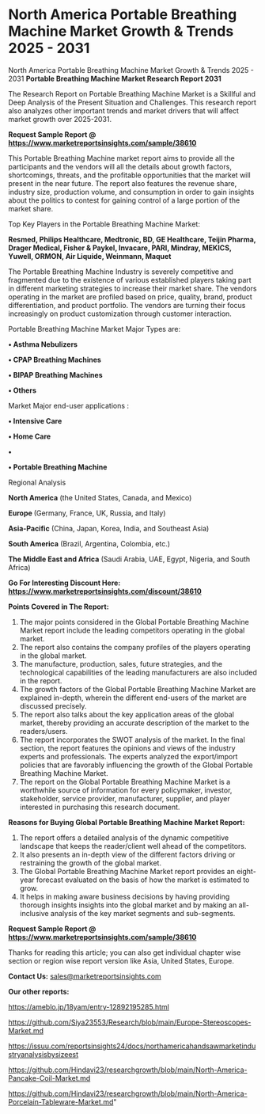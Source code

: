 # North America Portable Breathing Machine Market Growth & Trends 2025 - 2031
North America Portable Breathing Machine Market Growth & Trends 2025 - 2031
<strong>Portable Breathing Machine Market Research Report 2031</strong>

The Research Report on Portable Breathing Machine Market is a Skillful and Deep Analysis of the Present Situation and Challenges. This research report also analyzes other important trends and market drivers that will affect market growth over 2025-2031.

<strong>Request Sample Report @ <a href=https://www.marketreportsinsights.com/sample/38610>https://www.marketreportsinsights.com/sample/38610</a></strong>

This Portable Breathing Machine market report aims to provide all the participants and the vendors will all the details about growth factors, shortcomings, threats, and the profitable opportunities that the market will present in the near future. The report also features the revenue share, industry size, production volume, and consumption in order to gain insights about the politics to contest for gaining control of a large portion of the market share.

Top Key Players in the Portable Breathing Machine Market:

<strong>Resmed, Philips Healthcare, Medtronic, BD, GE Healthcare, Teijin Pharma, Drager Medical, Fisher & Paykel, Invacare, PARI, Mindray, MEKICS, Yuwell, ORMON, Air Liquide, Weinmann, Maquet</strong>

The Portable Breathing Machine Industry is severely competitive and fragmented due to the existence of various established players taking part in different marketing strategies to increase their market share. The vendors operating in the market are profiled based on price, quality, brand, product differentiation, and product portfolio. The vendors are turning their focus increasingly on product customization through customer interaction.

Portable Breathing Machine Market Major Types are:

<strong>•  Asthma Nebulizers

•  CPAP Breathing Machines

•  BIPAP Breathing Machines

•  Others</strong>

Market Major end-user applications :

<strong>•  Intensive Care

•  Home Care

•  

•  Portable Breathing Machine</strong>

Regional Analysis

</u><strong><b>North America</b></strong> (the United States, Canada, and Mexico)

<strong><b>Europe </b></strong>(Germany, France, UK, Russia, and Italy)

<strong><b>Asia-Pacific</b></strong> (China, Japan, Korea, India, and Southeast Asia)

<strong><b>South America</b></strong> (Brazil, Argentina, Colombia, etc.)

<strong><b>The Middle East and Africa</b></strong> (Saudi Arabia, UAE, Egypt, Nigeria, and South Africa)

<strong>Go For Interesting Discount Here: <a href=https://www.marketreportsinsights.com/discount/38610>https://www.marketreportsinsights.com/discount/38610</a></strong>

<strong>Points Covered in The Report:</strong>
<ol>
  <li>The major points considered in the Global Portable Breathing Machine Market report include the leading competitors operating in the global market.</li>
  <li>The report also contains the company profiles of the players operating in the global market.</li>
  <li>The manufacture, production, sales, future strategies, and the technological capabilities of the leading manufacturers are also included in the report.</li>
  <li>The growth factors of the Global Portable Breathing Machine Market are explained in-depth, wherein the different end-users of the market are discussed precisely.</li>
  <li>The report also talks about the key application areas of the global market, thereby providing an accurate description of the market to the readers/users.</li>
  <li>The report incorporates the SWOT analysis of the market. In the final section, the report features the opinions and views of the industry experts and professionals. The experts analyzed the export/import policies that are favorably influencing the growth of the Global Portable Breathing Machine Market.</li>
  <li>The report on the Global Portable Breathing Machine Market is a worthwhile source of information for every policymaker, investor, stakeholder, service provider, manufacturer, supplier, and player interested in purchasing this research document.</li>
</ol>
<strong>Reasons for Buying Global Portable Breathing Machine Market Report:</strong>

<ol>
  <li>The report offers a detailed analysis of the dynamic competitive landscape that keeps the reader/client well ahead of the competitors.</li>
  <li>It also presents an in-depth view of the different factors driving or restraining the growth of the global market.</li>
  <li>The Global Portable Breathing Machine Market report provides an eight-year forecast evaluated on the basis of how the market is estimated to grow.</li>
  <li>It helps in making aware business decisions by having providing thorough insights insights into the global market and by making an all-inclusive analysis of the key market segments and sub-segments.</li>
</ol>
<strong>Request Sample Report @ <a href=https://www.marketreportsinsights.com/sample/38610>https://www.marketreportsinsights.com/sample/38610</a></strong>


Thanks for reading this article; you can also get individual chapter wise section or region wise report version like Asia, United States, Europe.

<strong>Contact Us:</strong>
sales@marketreportsinsights.com

<strong>Our other reports:</strong>

<a href=https://ameblo.jp/18yam/entry-12892195285.html>https://ameblo.jp/18yam/entry-12892195285.html</a>

<a href=https://github.com/Siya23553/Research/blob/main/Europe-Stereoscopes-Market.md>https://github.com/Siya23553/Research/blob/main/Europe-Stereoscopes-Market.md</a>

<a href=https://issuu.com/reportsinsights24/docs/northamericahandsawmarketindustryanalysisbysizeest>https://issuu.com/reportsinsights24/docs/northamericahandsawmarketindustryanalysisbysizeest</a>

<a href=https://github.com/Hindavi23/researchgrowth/blob/main/North-America-Pancake-Coil-Market.md>https://github.com/Hindavi23/researchgrowth/blob/main/North-America-Pancake-Coil-Market.md</a>

<a href=https://github.com/Hindavi23/researchgrowth/blob/main/North-America-Porcelain-Tableware-Market.md>https://github.com/Hindavi23/researchgrowth/blob/main/North-America-Porcelain-Tableware-Market.md</a>"

